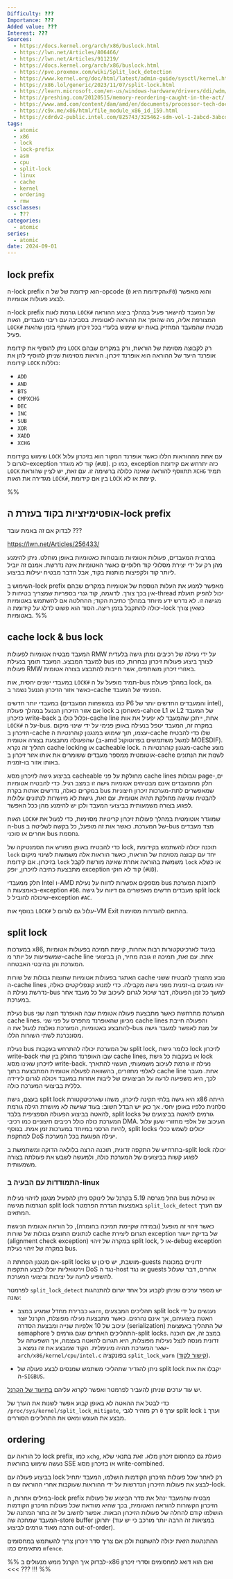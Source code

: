 ```yaml
---
Difficulty: ???
Importance: ???
Added value: ???
Interest: ???
Sources:
  - https://docs.kernel.org/arch/x86/buslock.html
  - https://lwn.net/Articles/806466/
  - https://lwn.net/Articles/911219/
  - https://docs.kernel.org/arch/x86/buslock.html
  - https://pve.proxmox.com/wiki/Split_lock_detection
  - https://www.kernel.org/doc/html/latest/admin-guide/sysctl/kernel.html#split-lock-mitigate-x86-only
  - https://x86.lol/generic/2023/11/07/split-lock.html
  - https://learn.microsoft.com/en-us/windows-hardware/drivers/ddi/wdm/nf-wdm-kememorybarrier
  - https://preshing.com/20120515/memory-reordering-caught-in-the-act/
  - https://www.amd.com/content/dam/amd/en/documents/processor-tech-docs/programmer-references/24593.pdf
  - https://c9x.me/x86/html/file_module_x86_id_159.html
  - https://cdrdv2-public.intel.com/825743/325462-sdm-vol-1-2abcd-3abcd-4.pdf
tags:
  - atomic
  - x86
  - lock
  - lock-prefix
  - asm
  - cpu
  - split-lock
  - linux
  - cache
  - kernel
  - ordering
  - rmw
cssclasses:
  - ???
categories:
  - atomic
series:
  - atomic
date: 2024-09-01
---
```




## lock prefix

ה-lock prefix הוא קידומת של של ה-opcode (הקידומת היא `0xF0`) והוא מאפשר לבצע פעולות אטומיות.

ה-lock prefix גורמת לאות `LOCK#` של המעבד להישאר פעיל במהלך ביצוע ההוראה המצורפת אליה, מה שהופך את ההוראה לאטומית. בסביבה עם ריבוי מעבדים, האות `LOCK#` מבטיח שהמעבד המחזיק באות יש שימוש בלעדי בכל זיכרון משותף בזמן שהאות פעיל.

ניתן להוסיף את קידומת `LOCK` רק לקבוצה מסוימת של הוראות, ורק במקרים שבהם אופרנד היעד של ההוראה הוא אופרנד זיכרון. הוראות מסוימות שניתן להוסיף להן את קידומת `LOCK` כוללות:

- `ADD`
- `AND`
- `BTS`
- `CMPXCHG`
- `DEC`
- `INC`
- `SUB`
- `XOR`
- `XADD`
- `XCHG`

שימוש בקידומת `LOCK` עם אחת מההוראות הללו כאשר אופרנד המקור הוא בזיכרון עלול לגרום ל-exception קוד לא מוגדר (`#UD`). כמו כן, exception כזה יתרחש אם קידומת `LOCK` תתווסף להוראה שאינה כלולה ברשימה זו. עם זאת, יש לציין שהוראת `XCHG` תמיד מגדירה את האות `LOCK#`, בין אם קידומת `LOCK` קיימת או לא.

%% 

## אופטימיזציות בקוד בעזרת ה-lock prefix

 לבדוק אם זה באמת עובד ??? 

https://lwn.net/Articles/256433/

במרבית המעבדים, פעולות אטומיות מובטחות כאטומיות באופן מוחלט. ניתן להימנע מהן רק על ידי יצירת מסלולי קוד חלופיים כאשר האטומיות אינה נדרשת. אמנם זה יוביל ליותר קוד ולקפיצות מותנות בקוד, אבל הדבר מבטיח יעילות בביצוע.

השימוש ב-lock prefix מאפשר למנוע את העלות הנוספת של אטומיות במקרים שבהם אין בכך צורך. לדוגמה, קוד גנרי בספריות שמצריך בטיחות ל-thread יכול להפיק תועלת מגישה זו. לא נדרש ידע מיוחד במהלך כתיבת הקוד; ההחלטה אם להשתמש באטומיות יכולה להתקבל בזמן ריצה. הסוד הוא פשוט לדלג על קידומת ה-lock כשאין צורך באטומיות. 
 %%
## cache lock & bus lock

המעבד מבטיח אטומיות לפעולות RMW על ידי נעילה של רכיבים ומתן גישה בלעדית למעבד המבצע. המעבד תומך בנעילת bus לצורך ביצוע פעולות זיכרון נבחרות, כמו פעולות RMW באזורי זיכרון משותפים, אשר חייבות להתבצע בצורה אטומית.

במעבדי ישנים יחסית, אות `LOCK#` תמיד מופעל על ה-bus במהלך פעולת lock, גם כאשר אזור הזיכרון הננעל נשמר ב-cache הפנימי של המעבד.

במעבדי יותר חדשים (כמו במשפחות המעבדים P6 והמעבדים החדשים יותר של intel), אם אזור הזיכרון הננעל במהלך פעולת lock מאוחסן ב-cahce L1 או L2 של המעבד כזיכרון write-back וכלול כולו ב-cache line אחת, ייתכן שהמעבד לא יפעיל את אות `LOCK#` על ה-bus. במקרה זה, המעבד יטפל בנעילה באופן פנימי על ידי שינוי מיקום הזיכרון ב-cache עצמו, תוך שימוש במנגנון קוהרנטיות ה-cache שלו כדי להבטיח שהפעולה מתבצעת בצורה אטומית (ב-amd למשל משתמשים בפרוטוקול MOESDIF). תהליך זה נקרא cache locking או cacheable lock. מנגנון קוהרנטיות ה-cache מונע אוטומטית ממספר מעבדים ששומרים את אותו אזור זיכרון ב-cache לשנות את הנתונים באותו אזור בו-זמנית.

בביצוע גישה לזיכרון מסוג cacheable מחולקת על פני cache lines וגבולות page-ים, חלק מהמעבדים אינם מבטיחים אטומיות גישה זו במצב רגיל. כדי להבטיח אטומיות במקרים כאלה, נדרשים אותות בקרת bus שמאפשרים לתת-מערכות זיכרון חיצוניות להבטיח שגישה מחולקת תהיה אטומית. עם זאת, גישות לא מיושרות לנתונים עלולות לפגוע בצורה משמעותית בביצועי המעבד ולכן יש להימנע מהן ככל האפשר.

האות `LOCK#` שמוגדר אוטומטית במהלך פעולות זיכרון קריטיות מסוימות, כדי לנעול את ה-bus של המערכת. כאשר אות זה מופעל, כל בקשה לשליטה ב-bus מצד מעבדים אחרים או סוכני bus נחסמת.

כדי להבטיח באופן מפורש את הסמנטיקה של lock, תוכנה יכולה להשתמש בקידומת `lock` יחד עם קבוצה מסוימת של הוראות, כאשר הוראות אלה משמשות לשינוי מיקום בזיכרון. אם קידומת `lock` משמשת בהוראה אחרת שאינה מורשת לקבל `lock` או כשלא מתבצעת כתיבה לזיכרון, יופק exception קוד לא חוקי (`#UD`).

חלק ממעבדי Intel ו-AMD מספקים אפשרות לדווח על נעילת bus לתוכנת המערכת באמצעות ה-exception `#DB`. מעבדים חדשים מאפשרים גם דיווח על גישה split lock שיכולה להוביל ל-exception `#AC`.

בנוסף אות `LOCK#` עלול גם לגרום ל-VM Exit בהתאם להגדרות מסוימות.


## split lock

במערכות x86, בניגוד לארכיטקטורות רבות אחרות, קיימת תמיכה בפעולות אטומיות שמשפיעות על יותר מ-cache line אחת. עם זאת, תמיכה זו גובה מחיר, הן בביצועי המערכת והן בהיבטי האבטחה.

האתגר בפעולות אטומיות שחוצות גבולות של שורות cache נובע מהצורך להבטיח ששני ה-cache lines יהיו מוגנים בו-זמנית מפני גישה מקבילה. כדי למנוע קונפליקטים כאלה, נדרשת נעילת ה-bus למשך כל זמן הפעולה, דבר שיכול לגרום לעיכוב של כל מעבד אחר במערכת.

נעילת bus המערכת מתרחשת כאשר מתבצעת פעולה אטומית שבה האופרנד חוצה שני cache lines. מכיוון שהאופרנד מתפרס על פני שני cache lines והפעולה חייבת להתבצע באטומיות, המערכת נאלצת לנעול את ה-bus על מנת לאפשר למעבד גישה מסונכרנת לשתי השורות הללו.

נעילת bus של המערכת יכולה להתרחש בעקבות split lock, כלומר גישת lock לזיכרון write-back שבו האופרנד מחולק בין שתי cache lines, או בעקבות כל גישת lock לזיכרון שאינו מסוג write-back. נעילה זו גורמת לעיכוב משמעותי, העשוי להתארך לאלפי מחזורים, בהשוואה לפעולה אטומית המתבצעת בתוך cache line אחת. מעבר לכך, היא משפיעה לרעה על הביצועים של ליבות אחרות במעבד ויכולה לגרום לירידה כללית בביצועי המערכת כולה.

בעצם, גישת split lock היא גישה בלתי תקינה לזיכרון, משהו שארכיטקטורת x86 הייתה סלחנית כלפיו באופן יחסי. אך כאן יש הבדל חשוב: בעוד שגישה לא מיושרת רגילה גורמת להאטה בביצוע הפעולה הספציפית בלבד, split locks גורמים להאטה בביצועים של המערכת כולה כולל רכיבים חיצוניים כמו רכיבי DMA. העיכוב של אלפי מחזורי שעון עלול להיות הרסני במיוחד במערכות זמן אמת. בנוסף, split locks יכולים לשמש ככלי למתקפת DoS יעילה הפוגעת בכל המערכת.

בתרחיש של התקפה זדונית, תוכנה הרצה בלולאה הדוקה ומשתמשת ב-split lock יכולה לפגוע קשות בביצועים של המערכת כולה, ולמעשה לשבש את פעולתה בצורה משמעותית.

### התמודדות עם הבעיה ב-linux

החל מגרסה 5.19 בקרנל של לינוקס ניתן להפעיל מנגנון לזיהוי נעילות bus או נעילות הנגרמות מגישה split lock באמצעות הגדרת הפרמטר `split_lock_detect` עם הערך המתאים.

כאשר זיהוי זה מופעל (ובמידה שקיימת תמיכה בחומרה), כל הוראה אטומית הניגשת לנתונים החוצים גבולות של שורות cache תגרום ליצירת exception של בדיקת יישור (alignment check exception) במקרה של זיהוי split lock, או ל-debug exception במקרה של זיהוי נעילת bus.

אם מנגנון הפחתת ה-split locks מושבת, יש סיכון ש-guests זדוניים במכונות וירטואליות יוכלו לבצע התקפות DoS נגד ה-host או נגד guests אחרים, דבר שעלול להשפיע לרעה על יציבות וביצועי המערכת.

לפרמטר `split_lock_detect` יש מספר ערכים שניתן לקבוע וכל אחד יגרום להתנהגות שונה:

- כברירת מחדל שמגיע במצב `warn`, תהליכים המבצעים split lock נענשים על ידי האטת ביצועיהם, אך אינם נהרגים. כאשר מתבצעת נעילה מפוצלת, הקרנל יוצר עיכוב של 10 אלפיות שנייה ומבצעת הסדרה (serialization) של התהליך באמצעות semaphore התהליכים האחרים שגם גורמים ל-split locks. במצב זה, אם תוכנה זדונית מנסה לנצל נעילות מפוצלות, היא תגרום להאטה בעצמה, אך השפעתה על שאר המערכת תהיה מינימלית.
  הקוד שמבצע את זה נמצא ב-`arch/x86/kernel/cpu/intel.c` בפונקציה `split_lock_warn` ([קישור לקוד](https://elixir.bootlin.com/linux/v6.10/source/arch/x86/kernel/cpu/intel.c#L1145)).

- ניתן להגדיר שתהליכי משתמש שמנסים לבצע פעולה של split lock יקבלו את אות ה-`SIGBUS`.

יש עוד ערכים שניתן להעביר לפרמטר ואפשר לקרוא עליהם [בתיעוד של הקרנל](https://docs.kernel.org/arch/x86/buslock.html).

כדי לבטל את ההאטה לא באופן קבוע אפשר לשנות את הערך של `/proc/sys/kernel/split_lock_mitigate`, ערך `0` רק מזהיר לגבי split lock וערך `1` מבצע את העונש ומאט את התהליכים הסוררים.


## ordering

כל הוראה עם lock prefix, כמו `xchg`, פועלת גם כמחסום זיכרון מלא. זאת בתנאי שלא נעשה שימוש בהוראות SSE או בזיכרון מסוג write-combined.

בביצוע פעולה עם lock רק לאחר שכל פעולות הזיכרון הקודמות הושלמו, המעבד יתחיל לבצע את פעולות הזיכרון הנדרשות על ידי ההוראות שעוקבות אחרי ההוראה עם ה-lock.

במילים אחרות, ה-lock prefix מבטיח שהמעבד ינהל את סדר הביצוע של פעולות הזיכרון הקשורות להוראה האטומית, בכך שהיא מוודאת שכל פעולות הזיכרון הקודמות הושלמו קודם להחלה של פעולות הזיכרון הבאות. אפשר לחשוב על זה בתור המתנה של המעבד שמחכה שה-store buffer יתרוקן (במציאות זה הרבה יותר מורכב כי יש עוד הרבה מאוד גורמים לביצוע out-of-order).

ההתנהגות הזאת יכולה להשתנות ולכן אם צריך סדר זיכרון צריך להשתמש במחסומים מתאימים כמו `mfence`.

%% 
לבדוק איך הקרנל ממש מנעולים ב-x86 ואם הוא דואג למחסומים וסדרי זיכרון <<<
??? !!!
%%

